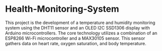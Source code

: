 # Health-Monitoring-System
This project is the development of a temperature and humidity monitoring system using the DHT11 sensor and an OLED I2C SSD1306 display with Arduino microcontrollers. The core technology utilizes a combination of an ESP8266 Wi-Fi microcontroller and a MAX30105 sensor. This sensor gathers data on heart rate, oxygen saturation, and body temperature. 

